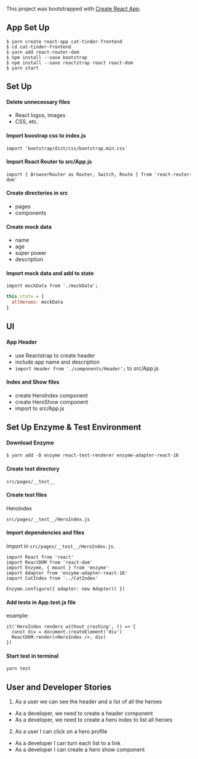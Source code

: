 This project was bootstrapped with [Create React App](https://github.com/facebook/create-react-app).

## App Set Up

```ssh
$ yarn create react-app cat-tinder-frontend
$ cd cat-tinder-frontend
$ yarn add react-router-dom
$ npm install --save bootstrap
$ npm install --save reactstrap react react-dom
$ yarn start
```

## Set Up

#### Delete unnecessary files
- React logos, images
- CSS, etc.

#### Import boostrap css to index.js
`import 'bootstrap/dist/css/bootstrap.min.css'`

#### Import React Router to src/App.js
`import { BrowserRouter as Router, Switch, Route } from 'react-router-dom'`

#### Create directories in src
- pages
- components

#### Create mock data
- name
- age
- super power
- description

#### Import mock data and add to state
`import mockData from './mockData';`

```js
this.state = {
  allHeroes: mockData
}
```


## UI

#### App Header
- use Reactstrap to create header
- include app name and description
- `import Header from './components/Header';` to src/App.js

#### Index and Show files
- create HeroIndex component
- create HeroShow component
- import to src/App.js


## Set Up Enzyme & Test Environment

#### Download Enzyme
`$ yarn add -D enzyme react-test-renderer enzyme-adapter-react-16`

#### Create test directory
`src/pages/__test__`

#### Create test files

HeroIndex

`src/pages/__test__/HeroIndex.js`

#### Import dependencies and files
Import in `src/pages/__test__/HeroIndex.js`.

```
import React from 'react'
import ReactDOM from 'react-dom'
import Enzyme, { mount } from 'enzyme'
import Adapter from 'enzyme-adapter-react-16'
import CatIndex from '../CatIndex'

Enzyme.configure({ adapter: new Adapter() })
```
#### Add tests in App.test.js file
example:
```
it('HeroIndex renders without crashing', () => {
  const div = document.createElement('div')
  ReactDOM.render(<HeroIndex />, div)
})
```

#### Start test in terminal

`yarn test`

## User and Developer Stories
1. As a user we can see the header and a list of all the heroes
  - As a developer, we need to create a header component
  - As a developer, we need to create a hero index to list all heroes
2. As a user I can click on a hero profile
  - As a developer I can turn each list to a link
  - As a developer I can create a hero show component
